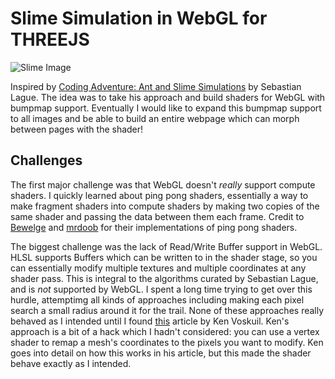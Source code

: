 # Slime Simulation in WebGL for THREEJS

![Slime Image](https://user-images.githubusercontent.com/98781207/171664003-369de4c5-b01b-4fc6-856a-80fb13e3e4ec.PNG)


Inspired by [Coding Adventure: Ant and Slime Simulations](https://www.youtube.com/watch?v=X-iSQQgOd1A) by Sebastian Lague. The idea was to take his approach and build shaders for WebGL with bumpmap support. Eventually I would like to expand this bumpmap support to all images and be able to build an entire webpage which can morph between pages with the shader!

## Challenges
The first major challenge was that WebGL doesn't *really* support compute shaders. I quickly learned about ping pong shaders, essentially a way to make fragment shaders into compute shaders by making two copies of the same shader and passing the data between them each frame. Credit to [Bewelge](https://github.com/Bewelge) and [mrdoob](https://github.com/mrdoob/three.js/blob/master/examples/webgl_gpgpu_birds.html) for their implementations of ping pong shaders.

The biggest challenge was the lack of Read/Write Buffer support in WebGL. HLSL supports Buffers which can be written to in the shader stage, so you can essentially modify multiple textures and multiple coordinates at any shader pass. This is integral to the algorithms curated by Sebastian Lague, and is *not* supported by WebGL. I spent a long time trying to get over this hurdle, attemptimg all kinds of approaches including making each pixel search a small radius around it for the trail. None of these approaches really behaved as I intended until I found [this](https://kaesve.nl/projects/mold/summary.html) article by Ken Voskuil. Ken's approach is a bit of a hack which I hadn't considered: you can use a vertex shader to remap a mesh's coordinates to the pixels you want to modify. Ken goes into detail on how this works in his article, but this made the shader behave exactly as I intended.
